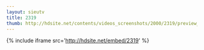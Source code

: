 ```yaml
---
layout: sieutv
title: 2319
thumb: http://hdsite.net/contents/videos_screenshots/2000/2319/preview_360p.mp4.jpg
---
```

{% include iframe src='http://hdsite.net/embed/2319' %}
 
